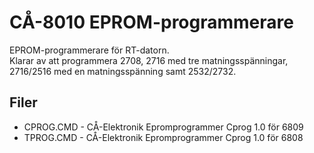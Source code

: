 # CÅ-8010 EPROM-programmerare
EPROM-programmerare för RT-datorn.  
Klarar av att programmera 2708, 2716 med tre matningsspänningar, 2716/2516 med en matningsspänning samt 2532/2732.

## Filer
* CPROG.CMD  -  CÅ-Elektronik Epromprogrammer Cprog 1.0 för 6809
* TPROG.CMD  -  CÅ-Elektronik Epromprogrammer Cprog 1.0 för 6808
